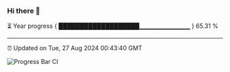 ### Hi there 👋

⏳ Year progress { ███████████████████▁▁▁▁▁▁▁▁▁▁▁ } 65.31 %

---

⏰ Updated on Tue, 27 Aug 2024 00:43:40 GMT

![Progress Bar CI](https://github.com/Shyam-Makwana/GitHub-Actions-Demo/workflows/Progress%20Bar%20CI/badge.svg)
